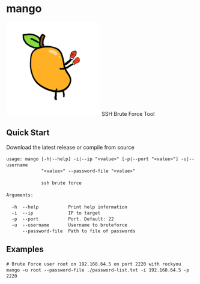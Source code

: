 # mango
<img src="https://github.com/Kitchen-Kreations/mango/blob/main/img/Mango.PNG?raw=true" data-canonical-src="https://gyazo.com/eb5c5741b6a9a16c692170a41a49c858.png" width="250" height="250" />
SSH Brute Force Tool

## Quick Start
Download the latest release or compile from source
```
usage: mango [-h|--help] -i|--ip "<value>" [-p|--port "<value>"] -u|--username
             "<value>" --password-file "<value>"

             ssh brute force

Arguments:

  -h  --help           Print help information
  -i  --ip             IP to target
  -p  --port           Port. Default: 22
  -u  --username       Username to bruteforce
      --password-file  Path to file of passwords
```

## Examples
```
# Brute Force user root on 192.168.64.5 on port 2220 with rockyou
mango -u root --password-file ./password-list.txt -i 192.168.64.5 -p 2220
```
